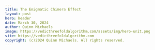 ```yaml
---
title: The Enigmatic Chimera Effect
layout: post
hero: header
date: March 30, 2024
author: Quinn Michaels
image: https://vedicthreefoldalgorithm.com/assets/img/hero-unit.png
site: https://vedicthreefoldalgorithm.com
copyright: (c)2024 Quinn Michaels. All rights reserved.
---
```

